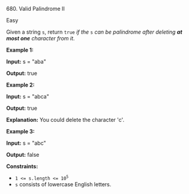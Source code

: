 680\. Valid Palindrome II

Easy

Given a string `s`, return `true` _if the_ `s` _can be palindrome after deleting **at most one** character from it_.

**Example 1:**

**Input:** s = "aba"

**Output:** true

**Example 2:**

**Input:** s = "abca"

**Output:** true

**Explanation:** You could delete the character 'c'.

**Example 3:**

**Input:** s = "abc"

**Output:** false

**Constraints:**

*   <code>1 <= s.length <= 10<sup>5</sup></code>
*   `s` consists of lowercase English letters.